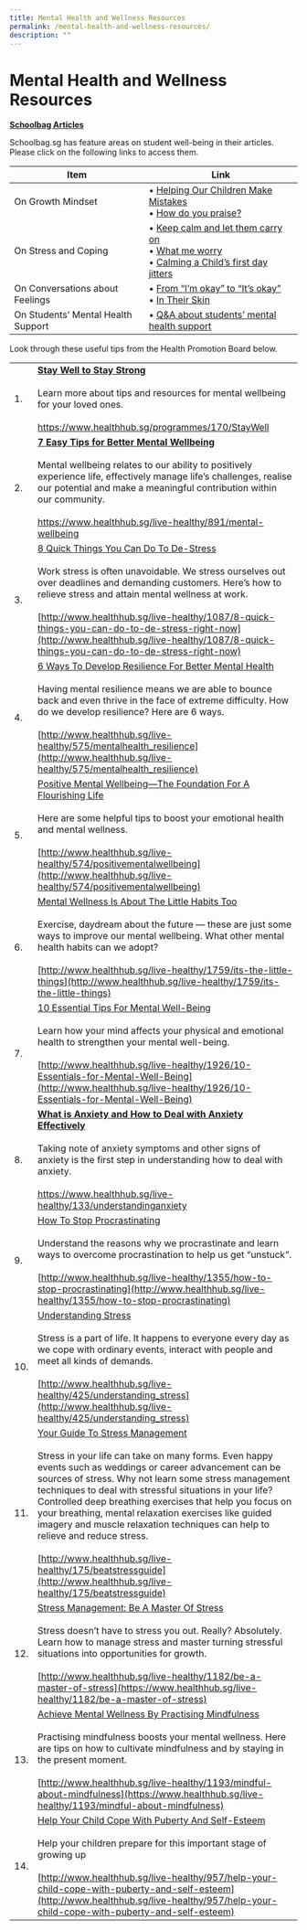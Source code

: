 ```yaml
---
title: Mental Health and Wellness Resources
permalink: /mental-health-and-wellness-resources/
description: ""
---
```

# Mental Health and Wellness Resources
<b><u>Schoolbag Articles</u></b>

Schoolbag.sg has feature areas on student well-being in their articles. Please click on the following links to access them.

| Item                     | Link                      |
|------------------------------------|-----------------------------------------------------------------------------------------|
| On Growth Mindset                  | • [Helping Our Children Make Mistakes](https://www.schoolbag.sg/story/helping-our-children-make-mistakes)<br> • [How do you praise?](https://www.schoolbag.sg/story/how-do-you-praise)                                |
| On Stress and Coping               |• [Keep calm and let them carry on](https://www.schoolbag.sg/story/keep-calm-and-let-them-carry-on)<br>• [What me worry](https://www.schoolbag.sg/story/what-me-worry)<br>• [Calming a Child’s first day jitters](https://www.schoolbag.sg/story/calming-a-child-s-first-day-jitters) |
| On Conversations about Feelings    | • [From “I’m okay” to “It’s okay”](https://www.schoolbag.edu.sg/story/from-i-m-okay-to-it-s-okay)<br>• [In Their Skin](https://www.schoolbag.edu.sg/story/in-their-skin)                                         |
| On Students’ Mental Health Support | • [Q&A about students’ mental health support](https://www.schoolbag.edu.sg/story/q-a-about-students-mental-health-support)                                               |

Look through these useful tips from the Health Promotion Board below.

|     |                                  |
|-----|----------------------------------------------------------------------------------------------------|
| 1.  | <b><u>Stay Well to Stay Strong</u></b><br><br>Learn more about tips and resources for mental wellbeing for your loved ones.<br><br>https://www.healthhub.sg/programmes/170/StayWell                                                                                                                                                                                                                                                                                                                                                                    |
| 2.  | <b><u>7 Easy Tips for Better Mental Wellbeing</u></b><br><br>Mental wellbeing relates to our ability to positively experience life, effectively manage life’s challenges, realise our potential and make a meaningful contribution within our community.<br><br>https://www.healthhub.sg/live-healthy/891/mental-wellbeing                                                                                                                                                                                                                             |
| 3.  | [8 Quick Things You Can Do To De-Stress](http://www.healthhub.sg/live-healthy/1087/8-quick-things-you-can-do-to-de-stress-right-now)<br><br>Work stress is often unavoidable. We stress ourselves out over deadlines and demanding customers. Here’s how to relieve stress and attain mental wellness at work.<br><br>[http://www.healthhub.sg/live-healthy/1087/8-quick-things-you-can-do-to-de-stress-right-now](http://www.healthhub.sg/live-healthy/1087/8-quick-things-you-can-do-to-de-stress-right-now)                                                                                                                                                                                                                       |
| 4.  | [6 Ways To Develop Resilience For Better Mental Health](http://www.healthhub.sg/live-healthy/575/mentalhealth_resilience)<br><br>Having mental resilience means we are able to bounce back and even thrive in the face of extreme difficulty. How do we develop resilience? Here are 6 ways.<br><br>[http://www.healthhub.sg/live-healthy/575/mentalhealth_resilience](http://www.healthhub.sg/live-healthy/575/mentalhealth_resilience)                                                                                                                                                                                                                                         |
| 5.  | [Positive Mental Wellbeing—The Foundation For A Flourishing Life](http://www.healthhub.sg/live-healthy/574/positivementalwellbeing)<br><br>Here are some helpful tips to boost your emotional health and mental wellness.<br><br>[http://www.healthhub.sg/live-healthy/574/positivementalwellbeing](http://www.healthhub.sg/live-healthy/574/positivementalwellbeing)                                                                                                                                                                                                                                                                                                            |
| 6.  | [Mental Wellness Is About The Little Habits Too](http://www.healthhub.sg/live-healthy/1759/its-the-little-things)<br><br>Exercise, daydream about the future — these are just some ways to improve our mental wellbeing. What other mental health habits can we adopt?<br><br>[http://www.healthhub.sg/live-healthy/1759/its-the-little-things](http://www.healthhub.sg/live-healthy/1759/its-the-little-things)                                                                                                                                                                                                                                                               |
| 7.  | [10 Essential Tips For Mental Well-Being](http://www.healthhub.sg/live-healthy/1926/10-Essentials-for-Mental-Well-Being)<br><br>Learn how your mind affects your physical and emotional health to strengthen your mental well-being.<br><br>[http://www.healthhub.sg/live-healthy/1926/10-Essentials-for-Mental-Well-Being](http://www.healthhub.sg/live-healthy/1926/10-Essentials-for-Mental-Well-Being)                                                                                                                                                                                                                                                                                                 | 
| 8.  | <b><u>What is Anxiety and How to Deal with Anxiety Effectively</u></b><br><br>Taking note of anxiety symptoms and other signs of anxiety is the first step in understanding how to deal with anxiety.<br><br>https://www.healthhub.sg/live-healthy/133/understandinganxiety                                                                                                                                                                                                                                                                            |
| 9.  | [How To Stop Procrastinating](http://www.healthhub.sg/live-healthy/1355/how-to-stop-procrastinating)<br><br>Understand the reasons why we procrastinate and learn ways to overcome procrastination to help us get “unstuck”.<br><br>[http://www.healthhub.sg/live-healthy/1355/how-to-stop-procrastinating](http://www.healthhub.sg/live-healthy/1355/how-to-stop-procrastinating)                                                                                                                                                                                                                                                                                                         |
| 10. | [Understanding Stress](http://www.healthhub.sg/live-healthy/425/understanding_stress)<br><br>Stress is a part of life. It happens to everyone every day as we cope with ordinary events, interact with people and meet all kinds of demands.<br><br>[http://www.healthhub.sg/live-healthy/425/understanding_stress](http://www.healthhub.sg/live-healthy/425/understanding_stress)                                                                       |
| 11. | [Your Guide To Stress Management](http://www.healthhub.sg/live-healthy/175/beatstressguide)<br><br>Stress in your life can take on many forms. Even happy events such as weddings or career advancement can be sources of stress. Why not learn some stress management techniques to deal with stressful situations in your life? Controlled deep breathing exercises that help you focus on your breathing, mental relaxation exercises like guided imagery and muscle relaxation techniques can help to relieve and reduce stress.<br><br>[http://www.healthhub.sg/live-healthy/175/beatstressguide](http://www.healthhub.sg/live-healthy/175/beatstressguide) |
| 12. | [Stress Management: Be A Master Of Stress](https://www.healthhub.sg/live-healthy/1182/be-a-master-of-stress)<br><br>Stress doesn’t have to stress you out. Really? Absolutely. Learn how to manage stress and master turning stressful situations into opportunities for growth.<br><br>[http://www.healthhub.sg/live-healthy/1182/be-a-master-of-stress](https://www.healthhub.sg/live-healthy/1182/be-a-master-of-stress)                                                                                                                                                                                                                                                      |
| 13. | [Achieve Mental Wellness By Practising Mindfulness](https://www.healthhub.sg/live-healthy/1193/mindful-about-mindfulness)<br><br>Practising mindfulness boosts your mental wellness. Here are tips on how to cultivate mindfulness and by staying in the present moment.<br><br>[http://www.healthhub.sg/live-healthy/1193/mindful-about-mindfulness](https://www.healthhub.sg/live-healthy/1193/mindful-about-mindfulness)                                                                                                                                            |
| 14. | [Help Your Child Cope With Puberty And Self-Esteem](http://www.healthhub.sg/live-healthy/957/help-your-child-cope-with-puberty-and-self-esteem)<br><br>Help your children prepare for this important stage of growing up<br><br>[http://www.healthhub.sg/live-healthy/957/help-your-child-cope-with-puberty-and-self-esteem](http://www.healthhub.sg/live-healthy/957/help-your-child-cope-with-puberty-and-self-esteem)                                                                               |